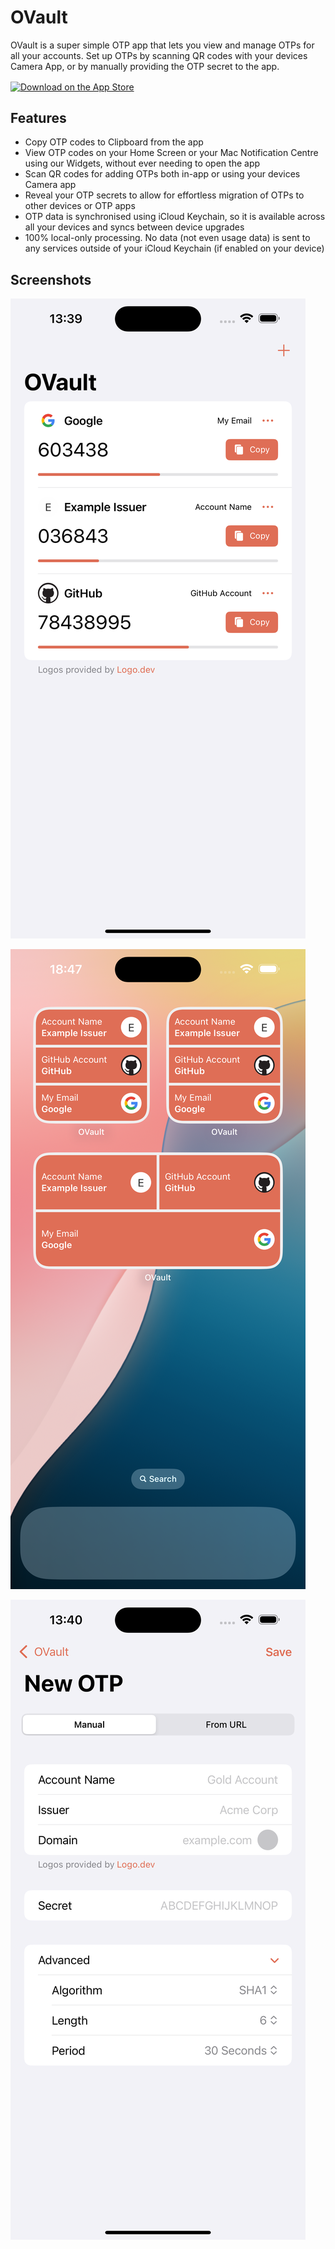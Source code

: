 # OVault

OVault is a super simple OTP app that lets you view and manage OTPs for all your accounts. Set up OTPs by scanning QR codes with your devices Camera App, or by manually providing the OTP secret to the app.

<a href="https://apps.apple.com/us/app/ovault/id6736616639?itscg=30200&itsct=apps_box_badge&mttnsubad=6736616639" style="display: inline-block;">
      <img src="https://toolbox.marketingtools.apple.com/api/v2/badges/download-on-the-app-store/black/en-us?releaseDate=1728864000" alt="Download on the App Store" style="width: 120px; height: 42px; vertical-align: middle; object-fit: contain;" />
</a>

## Features

- Copy OTP codes to Clipboard from the app
- View OTP codes on your Home Screen or your Mac Notification Centre using our Widgets, without ever needing to open the app
- Scan QR codes for adding OTPs both in-app or using your devices Camera app
- Reveal your OTP secrets to allow for effortless migration of OTPs to other devices or OTP apps
- OTP data is synchronised using iCloud Keychain, so it is available across all your devices and syncs between device upgrades
- 100% local-only processing. No data (not even usage data) is sent to any services outside of your iCloud Keychain (if enabled on your device)

## Screenshots

![iOS Main Screen](/Docs/Screenshots/ios-main-screen.png)

![iOS Widgets](/Docs/Screenshots/ios-widgets.png)

![iOS Add OTP](/Docs/Screenshots/ios-add-otp.png)
